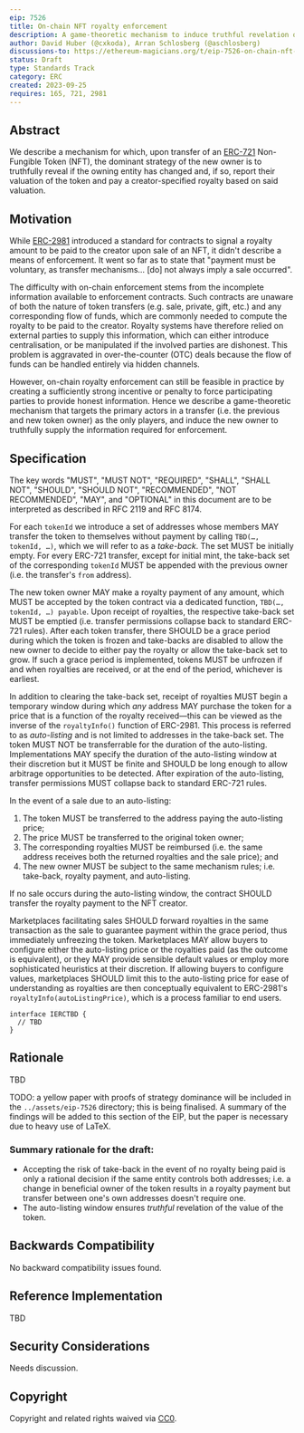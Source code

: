 ```yaml
---
eip: 7526
title: On-chain NFT royalty enforcement
description: A game-theoretic mechanism to induce truthful revelation of NFT sales and their value to allow for decentralised royalty enforcement.
author: David Huber (@cxkoda), Arran Schlosberg (@aschlosberg)
discussions-to: https://ethereum-magicians.org/t/eip-7526-on-chain-nft-royalty-enforcement/15917
status: Draft
type: Standards Track
category: ERC
created: 2023-09-25
requires: 165, 721, 2981
---
```


## Abstract

We describe a mechanism for which, upon transfer of an [ERC-721](./eip-721.md) Non-Fungible Token (NFT), the dominant strategy of the new owner is to truthfully reveal if the owning entity has changed and, if so, report their valuation of the token and pay a creator-specified royalty based on said valuation.

## Motivation

While [ERC-2981](./eip-2981.md) introduced a standard for contracts to signal a royalty amount to be paid to the creator upon sale of an NFT, it didn't describe a means of enforcement.
It went so far as to state that "payment must be voluntary, as transfer mechanisms… \[do\] not always imply a sale occurred".

The difficulty with on-chain enforcement stems from the incomplete information available to enforcement contracts.
Such contracts are unaware of both the nature of token transfers (e.g. sale, private, gift, etc.) and any corresponding flow of funds, which are commonly needed to compute the royalty to be paid to the creator.
Royalty systems have therefore relied on external parties to supply this information, which can either introduce centralisation, or be manipulated if the involved parties are dishonest.
This problem is aggravated in over-the-counter (OTC) deals because the flow of funds can be handled entirely via hidden channels.

However, on-chain royalty enforcement can still be feasible in practice by creating a sufficiently strong incentive or penalty to force participating parties to provide honest information.
Hence we describe a game-theoretic mechanism that targets the primary actors in a transfer (i.e. the previous and new token owner) as the only players, and induce the new owner to truthfully supply the information required for enforcement.

## Specification

The key words "MUST", "MUST NOT", "REQUIRED", "SHALL", "SHALL NOT", "SHOULD", "SHOULD NOT", "RECOMMENDED", "NOT RECOMMENDED", "MAY", and "OPTIONAL" in this document are to be interpreted as described in RFC 2119 and RFC 8174.

For each `tokenId` we introduce a set of addresses whose members MAY transfer the token to themselves without payment by calling `TBD(…, tokenId, …)`, which we will refer to as a *take-back*.
The set MUST be initially empty.
For every ERC-721 transfer, except for initial mint, the take-back set of the corresponding `tokenId` MUST be appended with the previous owner (i.e. the transfer's `from` address).

The new token owner MAY make a royalty payment of any amount, which MUST be accepted by the token contract via a dedicated function, `TBD(…, tokenId, …) payable`.
Upon receipt of royalties, the respective take-back set MUST be emptied (i.e. transfer permissions collapse back to standard ERC-721 rules).
After each token transfer, there SHOULD be a grace period during which the token is frozen and take-backs are disabled to allow the new owner to decide to either pay the royalty or allow the take-back set to grow.
If such a grace period is implemented, tokens MUST be unfrozen if and when royalties are received, or at the end of the period, whichever is earliest.

In addition to clearing the take-back set, receipt of royalties MUST begin a temporary window during which *any* address MAY purchase the token for a price that is a function of the royalty received—this can be viewed as the inverse of the `royaltyInfo()` function of ERC-2981.
This process is referred to as *auto-listing* and is not limited to addresses in the take-back set.
The token MUST NOT be transferrable for the duration of the auto-listing.
Implementations MAY specify the duration of the auto-listing window at their discretion but it MUST be finite and SHOULD be long enough to allow arbitrage opportunities to be detected.
After expiration of the auto-listing, transfer permissions MUST collapse back to standard ERC-721 rules.

In the event of a sale due to an auto-listing:

1. The token MUST be transferred to the address paying the auto-listing price;
2. The price MUST be transferred to the original token owner;
3. The corresponding royalties MUST be reimbursed (i.e. the same address receives both the returned royalties and the sale price); and
4. The new owner MUST be subject to the same mechanism rules; i.e. take-back, royalty payment, and auto-listing.

If no sale occurs during the auto-listing window, the contract SHOULD transfer the royalty payment to the NFT creator.

Marketplaces facilitating sales SHOULD forward royalties in the same transaction as the sale to guarantee payment within the grace period, thus immediately unfreezing the token.
Marketplaces MAY allow buyers to configure either the auto-listing price or the royalties paid (as the outcome is equivalent), or they MAY provide sensible default values or employ more sophisticated heuristics at their discretion.
If allowing buyers to configure values, marketplaces SHOULD limit this to the auto-listing price for ease of understanding as royalties are then conceptually equivalent to ERC-2981's `royaltyInfo(autoListingPrice)`, which is a process familiar to end users.

```solidity
interface IERCTBD {
  // TBD
}
```

## Rationale

TBD 

TODO: a yellow paper with proofs of strategy dominance will be included in the `../assets/eip-7526` directory; this is being finalised. A summary of the findings will be added to this section of the EIP, but the paper is necessary due to heavy use of LaTeX.

### Summary rationale for the draft:

* Accepting the risk of take-back in the event of no royalty being paid is only a rational decision if the same entity controls both addresses; i.e. a change in beneficial owner of the token results in a royalty payment but transfer between one's own addresses doesn't require one.
* The auto-listing window ensures *truthful* revelation of the value of the token.

## Backwards Compatibility

No backward compatibility issues found.

## Reference Implementation

TBD

## Security Considerations

Needs discussion.

## Copyright

Copyright and related rights waived via [CC0](../LICENSE.md).
